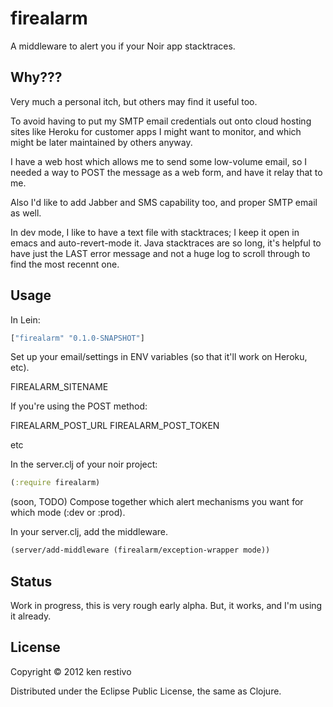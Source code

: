 # firealarm

A middleware  to alert you if your Noir app stacktraces.

## Why???

Very much a personal itch, but others may find  it useful too.

To avoid having to put my SMTP email credentials out onto cloud hosting sites like Heroku for customer apps I might want to monitor, and which might be later maintained by others anyway.

I have a web host which allows me to send some low-volume email, so I needed a way to POST the message as a web form, and have it relay that to me.

Also I'd like to add Jabber and SMS capability too, and proper SMTP email as well.

In dev mode, I like to have a text file with stacktraces; I keep it  open in emacs and auto-revert-mode it. Java stacktraces are so long, it's helpful to have just the LAST error message and not a huge log to scroll through to find the most recennt one.


## Usage

In Lein:
```clojure
["firealarm" "0.1.0-SNAPSHOT"]
```

Set up your email/settings in ENV variables (so that it'll work on Heroku, etc).


FIREALARM_SITENAME

If you're using the POST method:

FIREALARM_POST_URL
FIREALARM_POST_TOKEN

etc


In the server.clj of your noir project:

```clojure
(:require firealarm)

```


(soon, TODO) Compose together which alert mechanisms you want for which mode (:dev or :prod).

In your server.clj, add the middleware.

```clojure
(server/add-middleware (firealarm/exception-wrapper mode))
```

## Status

Work in progress, this is very rough early alpha. But, it works, and I'm using it already.

## License

Copyright © 2012 ken restivo

Distributed under the Eclipse Public License, the same as Clojure.

